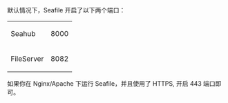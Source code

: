 默认情况下，Seafile 开启了以下两个端口：

<table>
<tbody>
<tr class="odd">
<td align="left"><p>Seahub</p></td>
<td align="left"><p>8000</p></td>
</tr>
<tr class="even">
<td align="left"><p>FileServer</p></td>
<td align="left"><p>8082</p></td>
</tr>
</tbody>
</table>

如果你在 Nginx/Apache 下运行 Seafile，并且使用了 HTTPS, 开启 443 端口即可。


